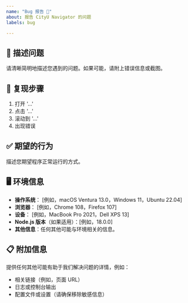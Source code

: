 ```yaml
---
name: "Bug 报告 🐛"
about: 报告 CityU Navigator 的问题
labels: bug

---
```


## 🐞 描述问题
请清晰简明地描述您遇到的问题。如果可能，请附上错误信息或截图。

## 🔄 复现步骤
1. 打开 '...'
2. 点击 '...'
3. 滚动到 '...'
4. 出现错误

## ✅ 期望的行为
描述您期望程序正常运行的方式。

## 🖥️ 环境信息
- **操作系统**： [例如，macOS Ventura 13.0，Windows 11，Ubuntu 22.04]
- **浏览器**： [例如，Chrome 108，Firefox 107]
- **设备**： [例如，MacBook Pro 2021，Dell XPS 13]
- **Node.js 版本**（如果适用）：[例如，18.0.0]
- **其他信息**：任何其他可能与环境相关的信息。

## 📋 附加信息
提供任何其他可能有助于我们解决问题的详情，例如：
- 相关链接（例如，页面 URL）
- 日志或控制台输出
- 配置文件或设置（请确保移除敏感信息）